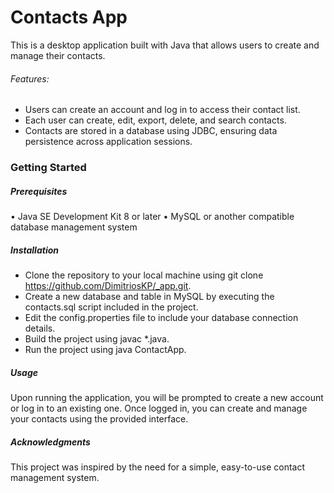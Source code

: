 
# Contacts App

This is a desktop application built with Java that allows users to create and manage their contacts.

###### Features:
-	Users can create an account and log in to access their contact list.
-	Each user can create, edit, export, delete, and search contacts.
-	Contacts are stored in a database using JDBC, ensuring data persistence across application sessions.


### Getting Started

##### Prerequisites
•	Java SE Development Kit 8 or later
•	MySQL or another compatible database management system

##### Installation
- Clone the repository to your local machine using git clone https://github.com/DimitriosKP/_app.git.
- Create a new database and table in MySQL by executing the contacts.sql script included in the project.
-	Edit the config.properties file to include your database connection details.
-	Build the project using javac *.java.
-	Run the project using java ContactApp.


##### Usage
Upon running the application, you will be prompted to create a new account or log in to an existing one. Once logged in, you can create and manage your contacts using the provided interface.


##### Acknowledgments
This project was inspired by the need for a simple, easy-to-use contact management system.



